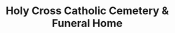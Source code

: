 ---
title: "Holy Cross Catholic Cemetery & Funeral Home"
url: /avondale/holy-cross-catholic-cemetery-and-funeral-home/
shop: funeral directors
---